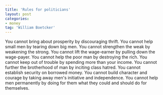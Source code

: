 ```yaml
---
title: 'Rules for politicians'
layout: post
categories:
- money
tag: 'William Boetcker'
---
```


You cannot bring about prosperity by discouraging thrift. You cannot help small men by tearing down big men. You cannot strengthen the weak by weakening the strong. You cannot lift the wage-earner by pulling down the wage-payer. You cannot help the poor man by destroying the rich. You cannot keep out of trouble by spending more than your income. You cannot further the brotherhood of man by inciting class hatred. You cannot establish security on borrowed money. You cannot build character and courage by taking away men's initiative and independence. You cannot help men permanently by doing for them what they could and should do for themselves.